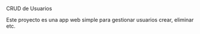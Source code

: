  CRUD de Usuarios

 Este proyecto es una app web simple para gestionar usuarios crear, eliminar etc.